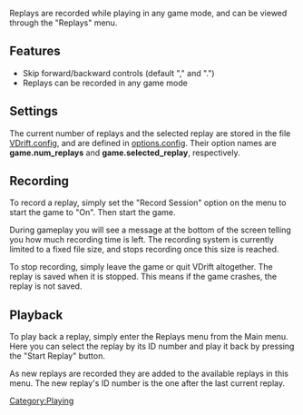 Replays are recorded while playing in any game mode, and can be viewed through the "Replays" menu.

Features
--------

-   Skip forward/backward controls (default "," and ".")
-   Replays can be recorded in any game mode

Settings
--------

The current number of replays and the selected replay are stored in the file [VDrift.config](VDrift_config "wikilink"), and are defined in [options.config](Options_config "wikilink"). Their option names are **game.num\_replays** and **game.selected\_replay**, respectively.

Recording
---------

To record a replay, simply set the "Record Session" option on the menu to start the game to "On". Then start the game.

During gameplay you will see a message at the bottom of the screen telling you how much recording time is left. The recording system is currently limited to a fixed file size, and stops recording once this size is reached.

To stop recording, simply leave the game or quit VDrift altogether. The replay is saved when it is stopped. This means if the game crashes, the replay is not saved.

Playback
--------

To play back a replay, simply enter the Replays menu from the Main menu. Here you can select the replay by its ID number and play it back by pressing the "Start Replay" button.

As new replays are recorded they are added to the available replays in this menu. The new replay's ID number is the one after the last current replay.

<Category:Playing>
